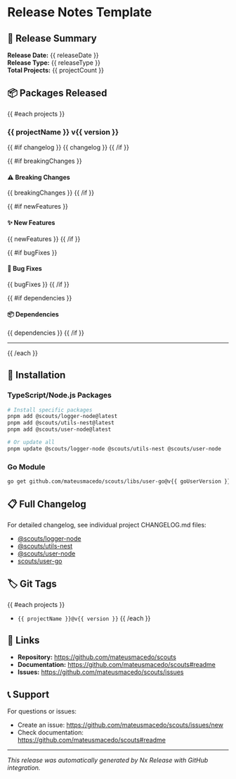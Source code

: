 # Release Notes Template

## 🚀 Release Summary

**Release Date:** {{ releaseDate }}  
**Release Type:** {{ releaseType }}  
**Total Projects:** {{ projectCount }}

## 📦 Packages Released

{{ #each projects }}
### {{ projectName }} v{{ version }}

{{ #if changelog }}
{{ changelog }}
{{ /if }}

{{ #if breakingChanges }}
#### ⚠️ Breaking Changes
{{ breakingChanges }}
{{ /if }}

{{ #if newFeatures }}
#### ✨ New Features
{{ newFeatures }}
{{ /if }}

{{ #if bugFixes }}
#### 🐛 Bug Fixes
{{ bugFixes }}
{{ /if }}

{{ #if dependencies }}
#### 📦 Dependencies
{{ dependencies }}
{{ /if }}

---
{{ /each }}

## 🔧 Installation

### TypeScript/Node.js Packages
```bash
# Install specific packages
pnpm add @scouts/logger-node@latest
pnpm add @scouts/utils-nest@latest
pnpm add @scouts/user-node@latest

# Or update all
pnpm update @scouts/logger-node @scouts/utils-nest @scouts/user-node
```

### Go Module
```bash
go get github.com/mateusmacedo/scouts/libs/user-go@v{{ goUserVersion }}
```

## 📋 Full Changelog

For detailed changelog, see individual project CHANGELOG.md files:
- [@scouts/logger-node](https://github.com/mateusmacedo/scouts/blob/main/libs/logger-node/CHANGELOG.md)
- [@scouts/utils-nest](https://github.com/mateusmacedo/scouts/blob/main/libs/utils-nest/CHANGELOG.md)
- [@scouts/user-node](https://github.com/mateusmacedo/scouts/blob/main/libs/user-node/CHANGELOG.md)
- [scouts/user-go](https://github.com/mateusmacedo/scouts/blob/main/libs/user-go/CHANGELOG.md)

## 🏷️ Git Tags

{{ #each projects }}
- `{{ projectName }}@v{{ version }}`
{{ /each }}

## 🔗 Links

- **Repository:** https://github.com/mateusmacedo/scouts
- **Documentation:** https://github.com/mateusmacedo/scouts#readme
- **Issues:** https://github.com/mateusmacedo/scouts/issues

## 📞 Support

For questions or issues:
- Create an issue: https://github.com/mateusmacedo/scouts/issues/new
- Check documentation: https://github.com/mateusmacedo/scouts#readme

---

*This release was automatically generated by Nx Release with GitHub integration.*
